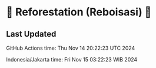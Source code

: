 
# 🌳 Reforestation (Reboisasi) 🌲

## Last Updated

GitHub Actions time: Thu Nov 14 20:22:23 UTC 2024

Indonesia/Jakarta time: Fri Nov 15 03:22:23 WIB 2024
